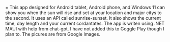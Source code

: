 =
This app designed for Android tablet, Android phone, and Windows 11 can show you when the sun will rise and set at your location and major citys to the second.
It uses an API called sunrise-sunset.
It also shows the current time, day length and your current cordantates.
The app is writen using .NET MAUI with help from chat-gpt.
I have not added this to Goggle Play though I plan to. The picures are from Google Images.
